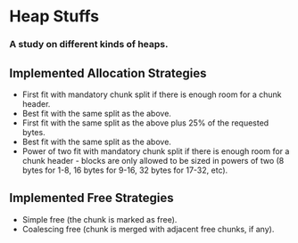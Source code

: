 # Heap Stuffs

### A study on different kinds of heaps.

## Implemented Allocation Strategies

- First fit with mandatory chunk split if there is enough room for a chunk header.
- Best fit with the same split as the above.
- First fit with the same split as the above plus 25% of the requested bytes.
- Best fit with the same split as the above.
- Power of two fit with mandatory chunk split if there is enough room for a chunk header - blocks are only allowed to be
  sized in powers of two (8 bytes for 1-8, 16 bytes for 9-16, 32 bytes for 17-32, etc).

## Implemented Free Strategies

- Simple free (the chunk is marked as free).
- Coalescing free (chunk is merged with adjacent free chunks, if any).